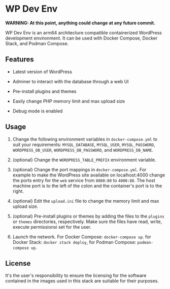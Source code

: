 # WP Dev Env

**WARNING: At this point, anything could change at any future commit.**

WP Dev Env is an arm64 architecture compatible containerized WordPress
development environment. It can be used with Docker Compose, Docker Stack,
and Podman Compose.

## Features

* Latest version of WordPress

* Adminer to interact with the database through a web UI

* Pre-install plugins and themes

* Easily change PHP memory limit and max upload size

* Debug mode is enabled

## Usage

1. Change the following environment variables in `docker-compose.yml` to
suit your requirements: `MYSQL_DATABASE`, `MYSQL_USER`, `MYSQL_PASSWORD`,
`WORDPRESS_DB_USER`, `WORDPRESS_DB_PASSWORD`, and `WORDPRESS_DB_NAME`.

2. (optional) Change the `WORDPRESS_TABLE_PREFIX` environment variable.

3. (optional) Change the port mappings in `docker-compose.yml`. For example
to make the WordPress site available on localhost:4000 change the ports
entry for the `web` service from `8080:80` to `4000:80`. The host
machine port is to the left of the colon and the container's port is to
the right.

4. (optional) Edit the `upload.ini` file to change the memory limit and
max upload size.

5. (optional) Pre-install plugins or themes by adding the files to the
`plugins` or `themes` directories, respectively. Make sure the files have
read, write, execute permissionsi set for the user.

6. Launch the network. For Docker Compose: `docker-compose up`. for Docker
Stack: `docker stack deploy`, for Podman Compose: `podman-compose up`.

## License

It's the user's responsibility to ensure the licensing for the software
contained in the images used in this stack are suitable for their
purposes.
